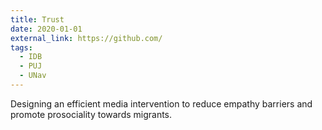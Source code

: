 ```yaml
---
title: Trust
date: 2020-01-01
external_link: https://github.com/
tags:
  - IDB
  - PUJ
  - UNav
---
```


Designing an efficient media intervention to reduce empathy barriers and promote prosociality towards migrants.

<!--more-->
